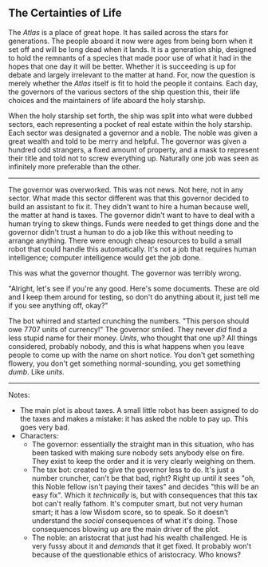 The Certainties of Life
-----------------------
The _Atlas_ is a place of great hope. It has sailed across the stars for
generations. The people aboard it now were ages from being born when it set off
and will be long dead when it lands. It is a generation ship, designed to hold
the remnants of a species that made poor use of what it had in the hopes that
one day it will be better. Whether it is succeeding is up for debate and
largely irrelevant to the matter at hand. For, now the question is merely
whether the _Atlas_ itself is fit to hold the people it contains. Each day, the
governors of the various sectors of the ship question this, their life choices
and the maintainers of life aboard the holy starship.

When the holy starship set forth, the ship was split into what were dubbed 
sectors, each representing a pocket of real estate within the holy starship.
Each sector was designated a governor and a noble. The noble was given a great
wealth and told to be merry and helpful. The governor was given a hundred odd
strangers, a fixed amount of property, and a mask to represent their title and
told not to screw everything up. Naturally one job was seen as infinitely more
preferable than the other.

---

The governor was overworked. This was not news. Not here, not in any sector.
What made this sector different was that this governor decided to build an
assistant to fix it. They didn't want to hire a human because well, the matter
at hand is taxes. The governor didn't want to have to deal with a human trying
to skew things. Funds were needed to get things done and the governor didn't
trust a human to do a job like this without needing to arrange anything. There
were enough cheap resources to build a small robot that could handle this
automatically. It's not a job that requires human intelligence; computer
intelligence would get the job done.

This was what the governor thought. The governor was terribly wrong.

"Alright, let's see if you're any good. Here's some documents. These are old
and I keep them around for testing, so don't do anything about it, just tell me
if you see anything off, okay?"

The bot whirred and started crunching the numbers. "This person should owe 7707
units of currency!" The governor smiled. They never _did_ find a less stupid
name for their money. _Units_, who thought that one up? All things considered,
probably nobody, and this is what happens when you leave people to come up with
the name on short notice. You don't get something flowery, you don't get
something normal-sounding, you get something _dumb_. Like _units_.

---

Notes:
- The main plot is about taxes. A small little robot has been assigned to do
  the taxes and makes a mistake: it has asked the noble to pay up. This goes
  very bad.
- Characters:
    - The governor: essentially the straight man in this situation, who has
      been tasked with making sure nobody sets anybody else on fire. They exist
      to keep the order and it is very clearly weighing on them.
    - The tax bot: created to give the governor less to do. It's just a number
      cruncher, can't be that bad, right? Right up until it sees "oh, this
      Noble fellow isn't paying their taxes" and decides "this will be an easy
      fix". Which it _technically_ is, but with consequences that this tax bot
      can't really fathom. It's computer smart, but not very human smart; it
      has a low Wisdom score, so to speak. So it doesn't understand the
      _social_ consequences of what it's doing. Those consequences blowing up
      are the main driver of the plot.
    - The noble: an aristocrat that just had his wealth challenged. He is very
      fussy about it and _demands_ that it get fixed. It probably won't because
      of the questionable ethics of aristocracy. Who knows?
